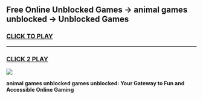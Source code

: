 
## Free Online Unblocked Games → animal games unblocked → Unblocked Games
<h3>
<a href="https://premium.freeplayer.one?title=animal_games_unblocked&ref=21F">CLICK TO PLAY</a></h3>
<hr>

<h3>
<a href="https://premium.freeplayer.one?title=animal_games_unblocked&ref=21F">CLICK 2 PLAY</a>
  
</h3>

<a href="https://premium.freeplayer.one?title=animal_games_unblocked&ref=21F/"><img src="https://clearcache.store/games.png"></a>


**animal games unblocked games unblocked: Your Gateway to Fun and Accessible Online Gaming**
